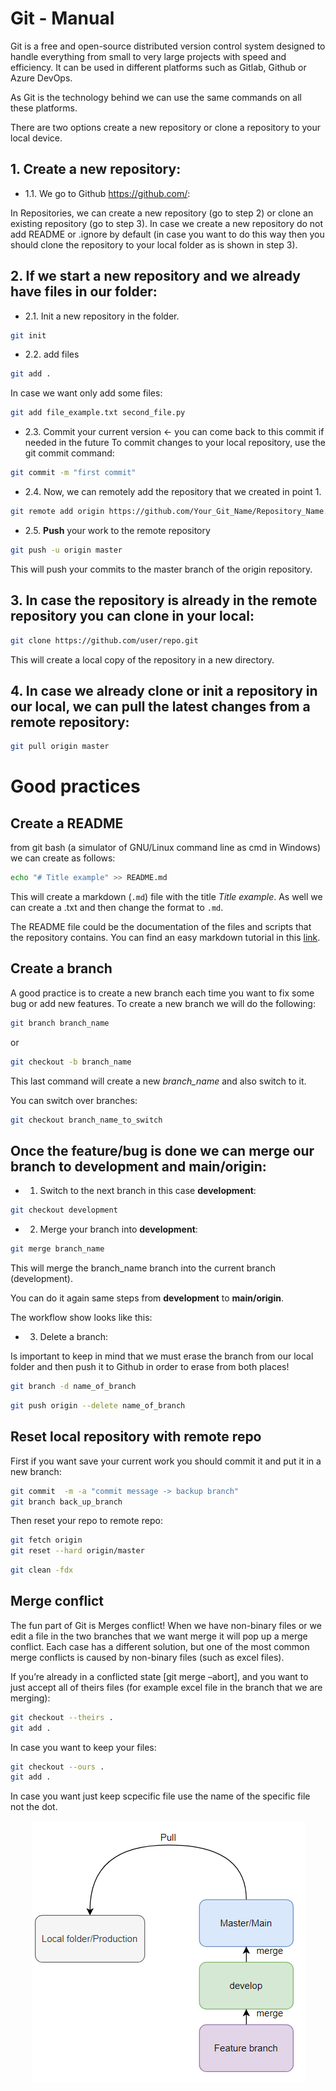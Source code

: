 # Git - Manual


Git is a free and open-source distributed version control system designed to handle everything from small to very large projects with speed and efficiency. It can be used in different platforms such as Gitlab, Github or Azure DevOps.

As Git is the technology behind we can use the same commands on all these platforms.

There are two options create a new repository or clone a repository to your local device.

## 1. Create a new repository:

- 1.1. We go to Github https://github.com/:

In Repositories, we can create a new repository (go to step 2) or clone an existing repository (go to step 3). In case we create a new repository do not add README or .ignore by default (in case you want to do this way then you should clone the repository to your local folder as is shown in step 3).

## 2. If we start a new repository and we already have files in our folder:

- 2.1. Init a new repository in the folder.

```bash
git init
```

- 2.2. add files

```bash
git add .
```

In case we want only add some files:

```bash
git add file_example.txt second_file.py
```

- 2.3. Commit your current version <- you can come back to this commit if needed in the future
To commit changes to your local repository, use the git commit command:

```bash
git commit -m "first commit"
```

- 2.4. Now, we can remotely add the repository that we created in point 1.

```bash
git remote add origin https://github.com/Your_Git_Name/Repository_Name.git
```

- 2.5. **Push** your work to the remote repository

```bash
git push -u origin master
```
This will push your commits to the master branch of the origin repository.

## 3. In case the repository is already in the remote repository you can clone in your local:

```bash
git clone https://github.com/user/repo.git
```
This will create a local copy of the repository in a new directory.

## 4. In case we already clone or init a repository in our local, we can **pull** the latest changes from a remote repository:

```bash
git pull origin master
```


# Good practices

## Create a README
from git bash (a simulator of GNU/Linux command line as cmd in Windows) we can create as follows:

```bash
echo "# Title example" >> README.md
```
This will create a markdown (`.md`) file with the title *Title example*.
As well we can create a .txt and then change the format to `.md`.

The README file could be the documentation of the files and scripts that the repository contains. You can find an easy markdown tutorial in this [link](https://www.markdownguide.org/basic-syntax/).


## Create a branch
A good practice is to create a new branch each time you want to fix some bug or add new features. To create a new branch we will do the following:

```bash
git branch branch_name
```

or

```bash
git checkout -b branch_name
```
This last command will create a new *branch_name* and also switch to it.

You can switch over branches:

```bash
git checkout branch_name_to_switch
```

## Once the feature/bug is done we can merge our branch to **development** and **main/origin**:

- 1. Switch to the next branch in this case **development**:

```bash
git checkout development
```

- 2. Merge your branch into **development**:

```bash
git merge branch_name
```
This will merge the branch_name branch into the current branch (development).

You can do it again same steps from **development** to **main/origin**.

The workflow show looks like this:

- 3. Delete a branch:

Is important to keep in mind that we must erase the branch from our local folder and then push it to Github in order to erase from both places!
```bash
git branch -d name_of_branch
```

```bash
git push origin --delete name_of_branch 
```

## Reset local repository with remote repo

First if you want save your current work you should commit it and put it in a new branch:
```bash
git commit  -m -a "commit message -> backup branch"
git branch back_up_branch
``` 

Then reset your repo to remote repo:

```bash
git fetch origin
git reset --hard origin/master
```
```bash
git clean -fdx
```

## Merge conflict

The fun part of Git is Merges conflict! When we have non-binary files or we edit a file in the two branches that we want merge it will pop up a merge conflict.
Each case has a different solution, but one of the most common merge conflicts is caused by non-binary files (such as excel files).

If you’re already in a conflicted state [git merge –abort], and you want to just accept all of theirs files (for example excel file in the branch that we are merging):

```bash
git checkout --theirs .
git add .
```
In case you want to keep your files:

```bash
git checkout --ours .
git add .
```

In case you want just keep scpecific file use the name of the specific file not the dot.

  

<p align="center">

  <img src="./git_workflow.PNG" alt="Git Workflow" />

</p>